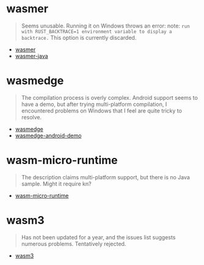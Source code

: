 # wasmer 
> Seems unusable. Running it on Windows throws an error: note: `run with RUST_BACKTRACE=1 environment variable to display a backtrace.` This option is currently discarded.
- [wasmer](https://github.com/wasmerio/wasmer)
- [wasmer-java](https://github.com/wasmerio/wasmer-java)

# wasmedge 
> The compilation process is overly complex. Android support seems to have a demo, but after trying multi-platform compilation, I encountered problems on Windows that I feel are quite tricky to resolve.
- [wasmedge](https://github.com/WasmEdge/WasmEdge)
- [wasmedge-android-demo](https://github.com/second-state/wasmedge-android)

# wasm-micro-runtime
> The description claims multi-platform support, but there is no Java sample. Might it require kn?
- [wasm-micro-runtime](https://github.com/bytecodealliance/wasm-micro-runtime)

# wasm3
> Has not been updated for a year, and the issues list suggests numerous problems. Tentatively rejected.
- [wasm3](https://github.com/wasm3/wasm3)
